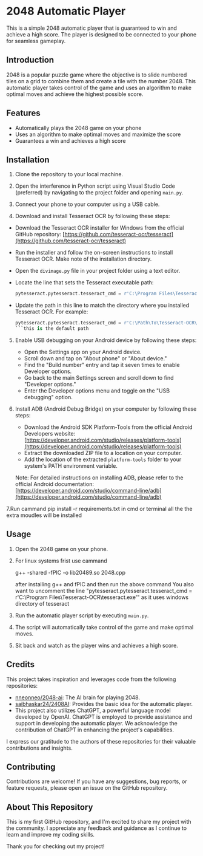 # 2048 Automatic Player

This is a simple 2048 automatic player that is guaranteed to win and achieve a high score. The player is designed to be connected to your phone for seamless gameplay.

## Introduction

2048 is a popular puzzle game where the objective is to slide numbered tiles on a grid to combine them and create a tile with the number 2048. This automatic player takes control of the game and uses an algorithm to make optimal moves and achieve the highest possible score.

## Features

- Automatically plays the 2048 game on your phone
- Uses an algorithm to make optimal moves and maximize the score
- Guarantees a win and achieves a high score

## Installation

1. Clone the repository to your local machine.
2. Open the interference in Python script using Visual Studio Code (preferred) by navigating to the project folder and opening `main.py`.
3. Connect your phone to your computer using a USB cable.

4.  Download and install Tesseract OCR by following these steps:

- Download the Tesseract OCR installer for Windows from the official GitHub repository: [https://github.com/tesseract-ocr/tesseract](https://github.com/tesseract-ocr/tesseract)
- Run the installer and follow the on-screen instructions to install Tesseract OCR. Make note of the installation directory.
- Open the `divimage.py` file in your project folder using a text editor.
- Locate the line that sets the Tesseract executable path:

  ```python
  pytesseract.pytesseract.tesseract_cmd = r'C:\Program Files\Tesseract-OCR\tesseract.exe'
  ```

- Update the path in this line to match the directory where you installed Tesseract OCR. For example:

  ```python
  pytesseract.pytesseract.tesseract_cmd = r'C:\Path\To\Tesseract-OCR\tesseract.exe'
  ```this is the default path

5. Enable USB debugging on your Android device by following these steps:

   - Open the Settings app on your Android device.
   - Scroll down and tap on "About phone" or "About device."
   - Find the "Build number" entry and tap it seven times to enable Developer options.
   - Go back to the main Settings screen and scroll down to find "Developer options."
   - Enter the Developer options menu and toggle on the "USB debugging" option.

6. Install ADB (Android Debug Bridge) on your computer by following these steps:

   - Download the Android SDK Platform-Tools from the official Android Developers website: [https://developer.android.com/studio/releases/platform-tools](https://developer.android.com/studio/releases/platform-tools)
   - Extract the downloaded ZIP file to a location on your computer.
   - Add the location of the extracted `platform-tools` folder to your system's PATH environment variable.

   Note: For detailed instructions on installing ADB, please refer to the official Android documentation: [https://developer.android.com/studio/command-line/adb](https://developer.android.com/studio/command-line/adb)
   
7.Run  cammand pip install -r requirements.txt in cmd or terminal all the the extra moudles will be installed 

## Usage

1. Open the 2048 game on your phone.
2. For linux systems frist use cammand


   g++ -shared -fPIC -o lib20489.so 2048.cpp
   
   
   after installing g++ and fPIC and then run the above command
   You also want to uncomment the line  "pytesseract.pytesseract.tesseract_cmd = r'C:\Program Files\Tesseract-OCR\tesseract.exe'" as it uses windows directory of      tesseract  
3. Run the automatic player script by executing `main.py`.
4. The script will automatically take control of the game and make optimal moves.
5. Sit back and watch as the player wins and achieves a high score.

   


## Credits

This project takes inspiration and leverages code from the following repositories:

- [nneonneo/2048-ai](https://github.com/nneonneo/2048-ai): The AI brain for playing 2048.
- [saibhaskar24/2408AI](https://github.com/saibhaskar24/2408AI): Provides the basic idea for the automatic player.
- This project also utilizes ChatGPT, a powerful language model developed by OpenAI. ChatGPT is employed to provide assistance and support in developing the automatic player. We acknowledge the contribution of ChatGPT in enhancing the project's capabilities.

I express our gratitude to the authors of these repositories for their valuable contributions and insights.

## Contributing

Contributions are welcome! If you have any suggestions, bug reports, or feature requests, please open an issue on the GitHub repository.

## About This Repository

This is my first GitHub repository, and I'm excited to share my project with the community. I appreciate any feedback and guidance as I continue to learn and improve my coding skills.

Thank you for checking out my project!

